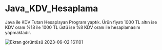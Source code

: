 # Java_KDV_Hesaplama
Java ile KDV Tutarı Hesaplayan Program yaptık. Ürün fiyatı 1000 TL altın ise KDV oranı %18 ile 1000 TL üstü ise %8 KDV oranı ile hesaplamasını yapmaktadır.


![Ekran görüntüsü 2023-06-02 161101](https://github.com/emslgvnc/Java_KDV_Hesaplama/assets/111504665/0f5323c4-2841-4698-ba95-bbd05fcc5104)
